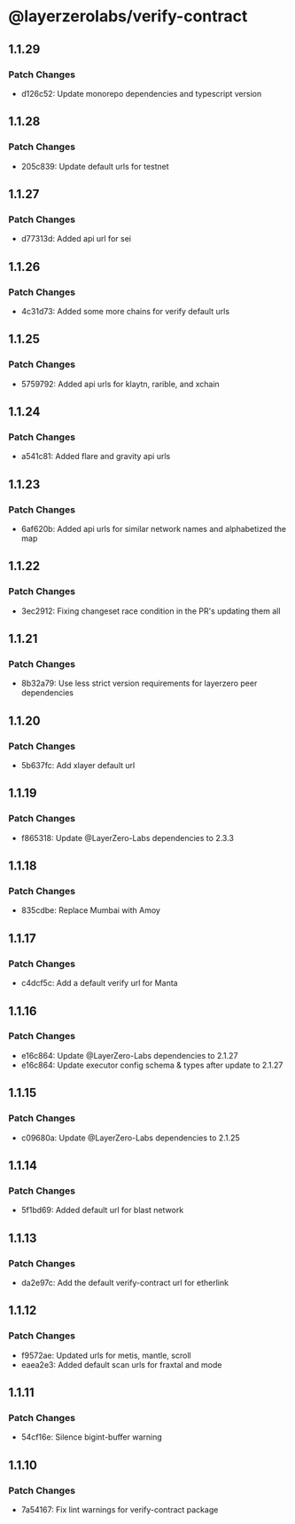 # @layerzerolabs/verify-contract

## 1.1.29

### Patch Changes

- d126c52: Update monorepo dependencies and typescript version

## 1.1.28

### Patch Changes

- 205c839: Update default urls for testnet

## 1.1.27

### Patch Changes

- d77313d: Added api url for sei

## 1.1.26

### Patch Changes

- 4c31d73: Added some more chains for verify default urls

## 1.1.25

### Patch Changes

- 5759792: Added api urls for klaytn, rarible, and xchain

## 1.1.24

### Patch Changes

- a541c81: Added flare and gravity api urls

## 1.1.23

### Patch Changes

- 6af620b: Added api urls for similar network names and alphabetized the map

## 1.1.22

### Patch Changes

- 3ec2912: Fixing changeset race condition in the PR's updating them all

## 1.1.21

### Patch Changes

- 8b32a79: Use less strict version requirements for layerzero peer dependencies

## 1.1.20

### Patch Changes

- 5b637fc: Add xlayer default url

## 1.1.19

### Patch Changes

- f865318: Update @LayerZero-Labs dependencies to 2.3.3

## 1.1.18

### Patch Changes

- 835cdbe: Replace Mumbai with Amoy

## 1.1.17

### Patch Changes

- c4dcf5c: Add a default verify url for Manta

## 1.1.16

### Patch Changes

- e16c864: Update @LayerZero-Labs dependencies to 2.1.27
- e16c864: Update executor config schema & types after update to 2.1.27

## 1.1.15

### Patch Changes

- c09680a: Update @LayerZero-Labs dependencies to 2.1.25

## 1.1.14

### Patch Changes

- 5f1bd69: Added default url for blast network

## 1.1.13

### Patch Changes

- da2e97c: Add the default verify-contract url for etherlink

## 1.1.12

### Patch Changes

- f9572ae: Updated urls for metis, mantle, scroll
- eaea2e3: Added default scan urls for fraxtal and mode

## 1.1.11

### Patch Changes

- 54cf16e: Silence bigint-buffer warning

## 1.1.10

### Patch Changes

- 7a54167: Fix lint warnings for verify-contract package
